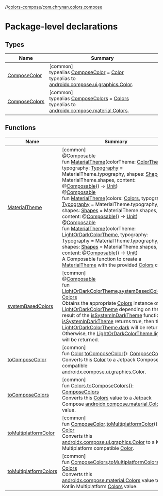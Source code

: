 //[colors-compose](../../index.md)/[com.chrynan.colors.compose](index.md)

# Package-level declarations

## Types

| Name | Summary |
|---|---|
| [ComposeColor](-compose-color/index.md) | [common]<br>typealias [ComposeColor](-compose-color/index.md) = [Color](https://developer.android.com/reference/kotlin/androidx/compose/ui/graphics/Color.html)<br>typealias to [androidx.compose.ui.graphics.Color](https://developer.android.com/reference/kotlin/androidx/compose/ui/graphics/Color.html). |
| [ComposeColors](-compose-colors/index.md) | [common]<br>typealias [ComposeColors](-compose-colors/index.md) = [Colors](https://developer.android.com/reference/kotlin/androidx/compose/material/Colors.html)<br>typealias to [androidx.compose.material.Colors](https://developer.android.com/reference/kotlin/androidx/compose/material/Colors.html). |

## Functions

| Name | Summary |
|---|---|
| [MaterialTheme](-material-theme.md) | [common]<br>@[Composable](https://developer.android.com/reference/kotlin/androidx/compose/runtime/Composable.html)<br>fun [MaterialTheme](-material-theme.md)(colorTheme: [ColorTheme](../../../colors-theme/colors-theme/com.chrynan.colors.theme/-color-theme/index.md), typography: [Typography](https://developer.android.com/reference/kotlin/androidx/compose/material/Typography.html) = MaterialTheme.typography, shapes: [Shapes](https://developer.android.com/reference/kotlin/androidx/compose/material/Shapes.html) = MaterialTheme.shapes, content: @[Composable](https://developer.android.com/reference/kotlin/androidx/compose/runtime/Composable.html)() -&gt; [Unit](https://kotlinlang.org/api/latest/jvm/stdlib/kotlin/-unit/index.html))<br>@[Composable](https://developer.android.com/reference/kotlin/androidx/compose/runtime/Composable.html)<br>fun [MaterialTheme](-material-theme.md)(colors: [Colors](../../../colors-theme/colors-theme/com.chrynan.colors.theme/-colors/index.md), typography: [Typography](https://developer.android.com/reference/kotlin/androidx/compose/material/Typography.html) = MaterialTheme.typography, shapes: [Shapes](https://developer.android.com/reference/kotlin/androidx/compose/material/Shapes.html) = MaterialTheme.shapes, content: @[Composable](https://developer.android.com/reference/kotlin/androidx/compose/runtime/Composable.html)() -&gt; [Unit](https://kotlinlang.org/api/latest/jvm/stdlib/kotlin/-unit/index.html))<br>@[Composable](https://developer.android.com/reference/kotlin/androidx/compose/runtime/Composable.html)<br>fun [MaterialTheme](-material-theme.md)(colorTheme: [LightOrDarkColorTheme](../../../colors-theme/colors-theme/com.chrynan.colors.theme/-light-or-dark-color-theme/index.md), typography: [Typography](https://developer.android.com/reference/kotlin/androidx/compose/material/Typography.html) = MaterialTheme.typography, shapes: [Shapes](https://developer.android.com/reference/kotlin/androidx/compose/material/Shapes.html) = MaterialTheme.shapes, content: @[Composable](https://developer.android.com/reference/kotlin/androidx/compose/runtime/Composable.html)() -&gt; [Unit](https://kotlinlang.org/api/latest/jvm/stdlib/kotlin/-unit/index.html))<br>A Composable function to create a [MaterialTheme](https://developer.android.com/reference/kotlin/androidx/compose/material/MaterialTheme.html) with the provided [Colors](../../../colors-theme/colors-theme/com.chrynan.colors.theme/-colors/index.md) class. |
| [systemBasedColors](system-based-colors.md) | [common]<br>@[Composable](https://developer.android.com/reference/kotlin/androidx/compose/runtime/Composable.html)<br>fun [LightOrDarkColorTheme](../../../colors-theme/colors-theme/com.chrynan.colors.theme/-light-or-dark-color-theme/index.md).[systemBasedColors](system-based-colors.md)(): [Colors](../../../colors-theme/colors-theme/com.chrynan.colors.theme/-colors/index.md)<br>Obtains the appropriate [Colors](../../../colors-theme/colors-theme/com.chrynan.colors.theme/-colors/index.md) instance of this [LightOrDarkColorTheme](../../../colors-theme/colors-theme/com.chrynan.colors.theme/-light-or-dark-color-theme/index.md) depending on the result of the [isSystemInDarkTheme](https://developer.android.com/reference/kotlin/androidx/compose/foundation/package-summary.html) function. If [isSystemInDarkTheme](https://developer.android.com/reference/kotlin/androidx/compose/foundation/package-summary.html) returns true, then the [LightOrDarkColorTheme.dark](../../../colors-theme/colors-theme/com.chrynan.colors.theme/-colors/index.md) will be returned. Otherwise, the [LightOrDarkColorTheme.light](../../../colors-theme/colors-theme/com.chrynan.colors.theme/-colors/index.md) will be returned. |
| [toComposeColor](to-compose-color.md) | [common]<br>fun [Color](../../../colors-core/colors-core/com.chrynan.colors/-color/index.md).[toComposeColor](to-compose-color.md)(): [ComposeColor](-compose-color/index.md)<br>Converts this [Color](../../../colors-core/colors-core/com.chrynan.colors/-color/index.md) to a Jetpack Compose compatible [androidx.compose.ui.graphics.Color](https://developer.android.com/reference/kotlin/androidx/compose/ui/graphics/Color.html). |
| [toComposeColors](to-compose-colors.md) | [common]<br>fun [Colors](../../../colors-theme/colors-theme/com.chrynan.colors.theme/-colors/index.md).[toComposeColors](to-compose-colors.md)(): [ComposeColors](-compose-colors/index.md)<br>Converts this [Colors](../../../colors-theme/colors-theme/com.chrynan.colors.theme/-colors/index.md) value to a Jetpack Compose [androidx.compose.material.Colors](https://developer.android.com/reference/kotlin/androidx/compose/material/Colors.html) value. |
| [toMultiplatformColor](to-multiplatform-color.md) | [common]<br>fun [ComposeColor](-compose-color/index.md).[toMultiplatformColor](to-multiplatform-color.md)(): [Color](../../../colors-core/colors-core/com.chrynan.colors/-color/index.md)<br>Converts this [androidx.compose.ui.graphics.Color](https://developer.android.com/reference/kotlin/androidx/compose/ui/graphics/Color.html) to a Kotlin Multiplatform compatible [Color](../../../colors-core/colors-core/com.chrynan.colors/-color/index.md). |
| [toMultiplatformColors](to-multiplatform-colors.md) | [common]<br>fun [ComposeColors](-compose-colors/index.md).[toMultiplatformColors](to-multiplatform-colors.md)(): [Colors](../../../colors-theme/colors-theme/com.chrynan.colors.theme/-colors/index.md)<br>Converts this [androidx.compose.material.Colors](https://developer.android.com/reference/kotlin/androidx/compose/material/Colors.html) value to a Kotlin Multiplatform [Colors](../../../colors-theme/colors-theme/com.chrynan.colors.theme/-colors/index.md) value. |
